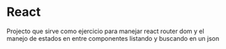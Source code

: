 # React
Projecto que sirve como ejercicio para manejar react router dom y  el manejo de estados en entre componentes listando y buscando en un json 
